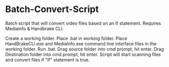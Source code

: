# Batch-Convert-Script
Batch script that will convert video files based on an If statement. Requires Mediainfo &amp; Handbrake CLI.

Create a working folder.
Place .bat in working folder.
Place HandBrakeCLI.exe and MediaInfo.exe command line interface files in the working folder.
Run .bat.
Drag source folder into cmd prompt, hit enter.
Drag Destination folder into cmd prompt, hit enter.
Script will start scanning files and convert files if "If" statement is true.
